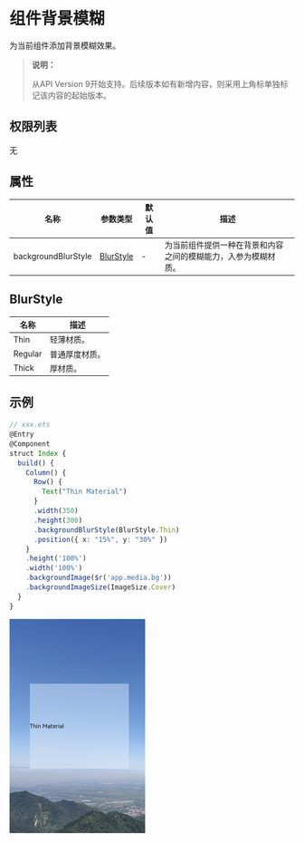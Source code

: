 # 组件背景模糊

为当前组件添加背景模糊效果。

>  **说明：**
> 
>从API Version 9开始支持。后续版本如有新增内容，则采用上角标单独标记该内容的起始版本。

## 权限列表

无

## 属性

| 名称         | 参数类型      | 默认值                  | 描述                     |
| ------------ | ------------- | ----------------------- | ------------------------ |
| backgroundBlurStyle       | [BlurStyle](#blurstyle) | - | 为当前组件提供一种在背景和内容之间的模糊能力，入参为模糊材质。

## BlurStyle

  | 名称   | 描述                                            |
  | ------ | ----------------------------------------------- |
  | Thin | 轻薄材质。 |
  | Regular | 普通厚度材质。                      |
  | Thick  | 厚材质。                                |



## 示例

```ts
// xxx.ets
@Entry
@Component
struct Index {
  build() {
    Column() {
      Row() {
        Text("Thin Material")
      }
      .width(350)
      .height(300)
      .backgroundBlurStyle(BlurStyle.Thin)
      .position({ x: "15%", y: "30%" })
    }
    .height('100%')
    .width('100%')
    .backgroundImage($r('app.media.bg'))
    .backgroundImageSize(ImageSize.Cover)
  }
}
```
![zh-cn_image_background_blur_style](figures/zh-cn_image_background_blur_style.png)
